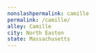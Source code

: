 ```yaml
---
﻿nonslashpermalink: camille
permalink: /camille/
alley: Camille
city: North Easton
state: Massachusetts
---
```

